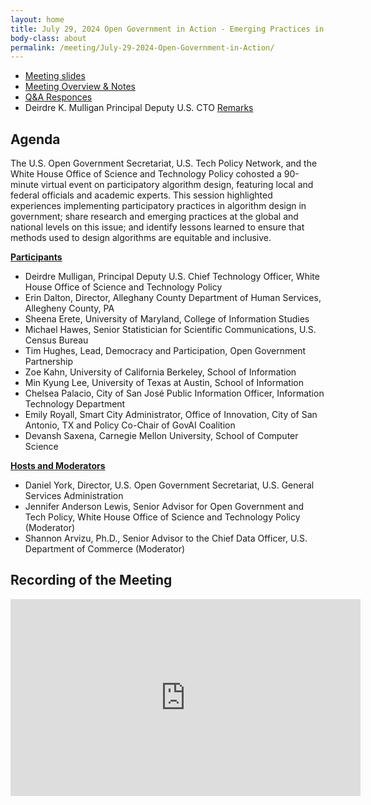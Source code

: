 ```yaml
---
layout: home
title: July 29, 2024 Open Government in Action - Emerging Practices in Participatory Algorithm Design
body-class: about
permalink: /meeting/July-29-2024-Open-Government-in-Action/
---
```



* [Meeting slides](/assets/files/07292024_Emerging_Practices_in_Participatory_Algorithm_Design_Presentation.pdf)
* [Meeting Overview & Notes](/assets/files/7.29.24_Meeting_Overview.docx)
* [Q&A Responces](/assets/files/7.29.2024_Q&A.xlsx)
* Deirdre K. Mulligan Principal Deputy U.S. CTO [Remarks](/assets/files/07292024_D.Mulligan_Remarks_Emerging_Practices_in_Participatory_Algorithm_Design.docx)

## Agenda
The U.S. Open Government Secretariat, U.S. Tech Policy Network, and the White House Office of Science and Technology Policy cohosted a 90-minute virtual event on participatory algorithm design, featuring local and federal officials and academic experts. This session highlighted experiences implementing participatory practices in algorithm design in government; share research and emerging practices at the global and national levels on this issue; and identify lessons learned to ensure that methods used to design algorithms are equitable and inclusive.<br>

<ins> **Participants** </ins>
* Deirdre Mulligan, Principal Deputy U.S. Chief Technology Officer, White House Office of Science and Technology Policy
* Erin Dalton, Director, Alleghany County Department of Human Services, Allegheny County, PA
* Sheena Erete, University of Maryland, College of Information Studies
* Michael Hawes, Senior Statistician for Scientific Communications, U.S. Census Bureau
* Tim Hughes, Lead, Democracy and Participation, Open Government Partnership
* Zoe Kahn, University of California Berkeley, School of Information
* Min Kyung Lee, University of Texas at Austin, School of Information
* Chelsea Palacio, City of San José Public Information Officer, Information Technology Department
* Emily Royall, Smart City Administrator, Office of Innovation, City of San Antonio, TX and Policy Co-Chair of GovAI Coalition
* Devansh Saxena, Carnegie Mellon University, School of Computer Science <br>

<ins> **Hosts and Moderators** </ins>
* Daniel York, Director, U.S. Open Government Secretariat, U.S. General Services Administration
* Jennifer Anderson Lewis, Senior Advisor for Open Government and Tech Policy, White House Office of Science and Technology Policy (Moderator)
* Shannon Arvizu, Ph.D., Senior Advisor to the Chief Data Officer, U.S. Department of Commerce (Moderator) <br>

## Recording of the Meeting

<iframe width="560" height="315" src="https://www.youtube.com/embed/dz-zcQSYI9Q?si=7-YWmWEPbQcqhpIR" title="YouTube video player" frameborder="0" allow="accelerometer; autoplay; clipboard-write; encrypted-media; gyroscope; picture-in-picture; web-share" referrerpolicy="strict-origin-when-cross-origin" allowfullscreen></iframe>
